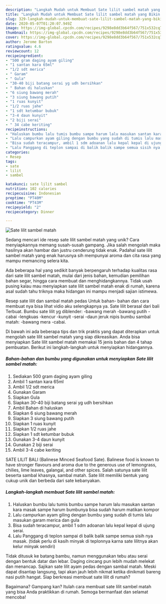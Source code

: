 ```yaml
---
description: "Langkah Mudah untuk Membuat Sate lilit sambel matah yang Bikin Ngiler"
title: "Langkah Mudah untuk Membuat Sate lilit sambel matah yang Bikin Ngiler"
slug: 329-langkah-mudah-untuk-membuat-sate-lilit-sambel-matah-yang-bikin-ngiler
date: 2020-05-07T01:20:07.949Z
image: https://img-global.cpcdn.com/recipes/9298e8dd3b64f567/751x532cq70/sate-lilit-sambel-matah-foto-resep-utama.jpg
thumbnail: https://img-global.cpcdn.com/recipes/9298e8dd3b64f567/751x532cq70/sate-lilit-sambel-matah-foto-resep-utama.jpg
cover: https://img-global.cpcdn.com/recipes/9298e8dd3b64f567/751x532cq70/sate-lilit-sambel-matah-foto-resep-utama.jpg
author: Jerome Barton
ratingvalue: 4.6
reviewcount: 12
recipeingredient:
- "500 gram daging ayam giling"
- "1 santan kara 65ml"
- "1/2 sdt merica"
- " Garam"
- " Gula"
- "30-40 biji batang serai yg udh bersihkan"
- " Bahan di haluskan"
- "6 siung bawang merah"
- "3 siung bawang putih"
- "1 ruas kunyit"
- "1/2 ruas jahe"
- "1 sdt ketumbar bubuk"
- "3-4 daun kunyit"
- "2 biji serai"
- " 34 cabe keriting"
recipeinstructions:
- "Haluskan bumbu lalu tumis bumbu sampe harum lalu masukan santan kara masak sampe harum bumbunya bisa sudah harum matikan kompor"
- "Lalu campurkan ayam giling dengan bumbu yang sudah di tumis lalu masukan garam merica dan gula"
- "Bisa sudah teracampur, ambil 1 sdm adoanan lalu kepal kepal di ujung serai."
- "Lalu Panggang di teplon sampai di balik balik sampe semua sisih nya masak. (tidak perlu di kasih minyak di teplonnya karna sate lilitnya akan kelur minyak sendiri)"
categories:
- Resep
tags:
- sate
- lilit
- sambel

katakunci: sate lilit sambel 
nutrition: 102 calories
recipecuisine: Indonesian
preptime: "PT40M"
cooktime: "PT43M"
recipeyield: "2"
recipecategory: Dinner

---
```



![Sate lilit sambel matah](https://img-global.cpcdn.com/recipes/9298e8dd3b64f567/751x532cq70/sate-lilit-sambel-matah-foto-resep-utama.jpg)

Sedang mencari ide resep sate lilit sambel matah yang unik? Cara menyiapkannya memang susah-susah gampang. Jika salah mengolah maka hasilnya akan hambar dan justru cenderung tidak enak. Padahal sate lilit sambel matah yang enak harusnya sih mempunyai aroma dan cita rasa yang mampu memancing selera kita.

Ada beberapa hal yang sedikit banyak berpengaruh terhadap kualitas rasa dari sate lilit sambel matah, mulai dari jenis bahan, kemudian pemilihan bahan segar, hingga cara membuat dan menghidangkannya. Tidak usah pusing kalau mau menyiapkan sate lilit sambel matah enak di rumah, karena asal sudah tahu triknya maka hidangan ini mampu menjadi sajian istimewa.

Resep sate lilit dan sambal matah pedas Untuk bahan- bahan dan cara membuat nya bisa lihat vidio aku selengkapnya ya. Sate lilit berasal dari bali Terbuat. Bumbu sate lilit yg diblender: -bawang merah -bawang putih -cabai -lengkuas -kencur -kunyit -serai -daun jeruk nipis bumbu sambal matah: -bawang mera -cabai.


Di bawah ini ada beberapa tips dan trik praktis yang dapat diterapkan untuk mengolah sate lilit sambel matah yang siap dikreasikan. Anda bisa menyiapkan Sate lilit sambel matah memakai 15 jenis bahan dan 4 tahap pembuatan. Berikut ini langkah-langkah untuk menyiapkan hidangannya.

<!--inarticleads1-->

##### Bahan-bahan dan bumbu yang digunakan untuk menyiapkan Sate lilit sambel matah:

1. Sediakan 500 gram daging ayam giling
1. Ambil 1 santan kara 65ml
1. Ambil 1/2 sdt merica
1. Gunakan  Garam
1. Siapkan  Gula
1. Siapkan 30-40 biji batang serai yg udh bersihkan
1. Ambil  Bahan di haluskan
1. Siapkan 6 siung bawang merah
1. Siapkan 3 siung bawang putih
1. Siapkan 1 ruas kunyit
1. Siapkan 1/2 ruas jahe
1. Siapkan 1 sdt ketumbar bubuk
1. Gunakan 3-4 daun kunyit
1. Gunakan 2 biji serai
1. Ambil  3-4 cabe keriting


SATE LILIT BALI (Balinese Minced Seafood Sate). Balinese food is known to have stronger flavours and aroma due to the generous use of lemongrass, chilies, lime leaves, galangal, and other spices. Salah satunya sate lilit beserta sambal khasnya, sambal matah. Sate lilit memiliki bentuk yang cukup unik dan berbeda dari sate kebanyakan. 

<!--inarticleads2-->

##### Langkah-langkah membuat Sate lilit sambel matah:

1. Haluskan bumbu lalu tumis bumbu sampe harum lalu masukan santan kara masak sampe harum bumbunya bisa sudah harum matikan kompor
1. Lalu campurkan ayam giling dengan bumbu yang sudah di tumis lalu masukan garam merica dan gula
1. Bisa sudah teracampur, ambil 1 sdm adoanan lalu kepal kepal di ujung serai.
1. Lalu Panggang di teplon sampai di balik balik sampe semua sisih nya masak. (tidak perlu di kasih minyak di teplonnya karna sate lilitnya akan kelur minyak sendiri)


Tidak ditusuk ke batang bambu, namun menggunakan tebu atau serai dengan bentuk datar dan lebar. Daging cincang pun lebih mudah melekat dan menancap. Sajikan sate lilit ayam pedas dengan sambal matah. Meski dapat disantap langsung, tapi akan jauh lebih nikmat ketika dinikmati bareng nasi putih hangat. Siap berkreasi membuat sate lilit di rumah? 

Bagaimana? Gampang kan? Itulah cara membuat sate lilit sambel matah yang bisa Anda praktikkan di rumah. Semoga bermanfaat dan selamat mencoba!
